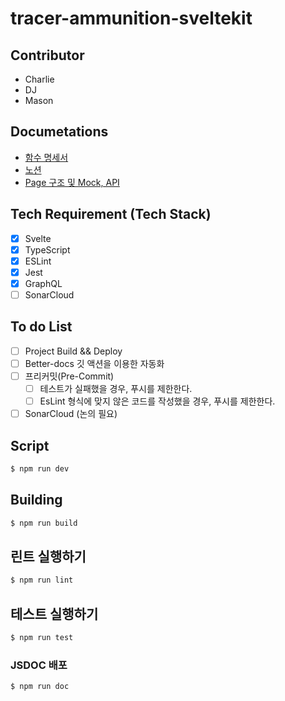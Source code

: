 # tracer-ammunition-sveltekit

## Contributor

- Charlie
- DJ
- Mason

## Documetations
- [함수 명세서](https://gollala-inc.github.io/tracer-ammunition-sveltekit/index.html)
- [노션](https://www.notion.so/gollala/Tracer-ammunition-sveltekit-434549f31b424f5f9d50b3024be0ac7e)
- [Page 구조 및 Mock, API](https://www.notion.so/gollala/Page-Mock-API-5b4d7da93a5b4757b406287a3d7e7d2a)

## Tech Requirement (Tech Stack)

- [x] Svelte
- [x] TypeScript
- [x] ESLint
- [x] Jest
- [x] GraphQL
- [ ] SonarCloud

## To do List
- [ ] Project Build && Deploy
- [ ] Better-docs 깃 액션을 이용한 자동화
- [ ] 프리커밋(Pre-Commit)
  - [ ] 테스트가 실패했을 경우, 푸시를 제한한다.
  - [ ] EsLint 형식에 맞지 않은 코드를 작성했을 경우, 푸시를 제한한다.
- [ ] SonarCloud (논의 필요)

## Script

```bash
$ npm run dev
```

## Building

```bash
$ npm run build
```

## 린트 실행하기

```bash
$ npm run lint
```

## 테스트 실행하기
```bash
$ npm run test 
```

### JSDOC 배포
```bash
$ npm run doc
```
